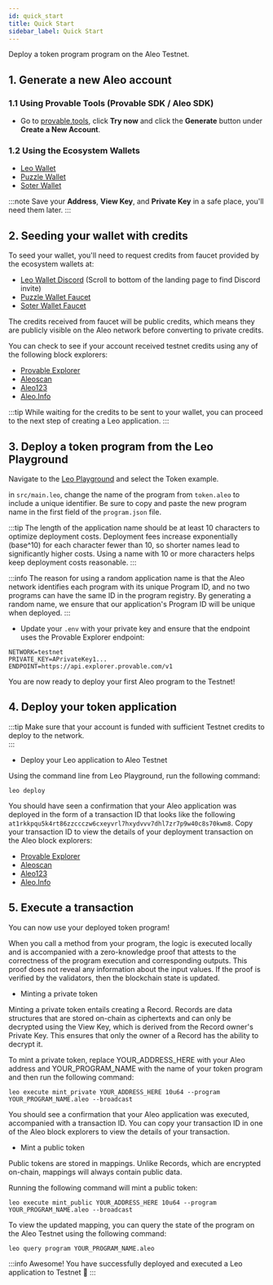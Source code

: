 ```yaml
---
id: quick_start
title: Quick Start
sidebar_label: Quick Start
---
```

Deploy a token program program on the Aleo Testnet.


## 1. Generate a new Aleo account

### 1.1 Using Provable Tools (Provable SDK / Aleo SDK)

* Go to [provable.tools](https://www.provable.tools/), click **Try now** and click the **Generate** button under **Create a New Account**.

### 1.2 Using the Ecosystem Wallets

* [Leo Wallet](https://www.leo.app/)
* [Puzzle Wallet](https://puzzle.online/)
* [Soter Wallet](https://sotertech.io/)

:::note
Save your **Address**, **View Key**, and **Private Key** in a safe place, you'll need them later.
:::

## 2. Seeding your wallet with credits


To seed your wallet, you'll need to request credits from faucet provided by the ecosystem wallets at:
* [Leo Wallet Discord](https://www.leo.app/) (Scroll to bottom of the landing page to find Discord invite)
* [Puzzle Wallet Faucet](https://dev.puzzle.online/faucet)
* [Soter Wallet Faucet](https://faucetbeta.sotertech.io/)

The credits received from faucet will be public credits, which means they are publicly visible on the Aleo network before converting to private credits.

You can check to see if your account received testnet credits using any of the following block explorers:
<!-- markdown-link-check-disable -->
- [Provable Explorer](https://testnet.explorer.provable.com/)
- [Aleoscan](https://testnet.aleoscan.io/)
- [Aleo123](https://testnet.aleo123.io/)
- [Aleo.Info](https://testnet.aleo.info/)
<!-- markdown-link-check-enable -->

:::tip
While waiting for the credits to be sent to your wallet, you can proceed to the next step of creating a Leo application.
:::

## 3. Deploy a token program from the Leo Playground

Navigate to the [Leo Playground](https://play.leo-lang.org/) and select the Token example.

in `src/main.leo`, change the name of the program from `token.aleo` to include a unique identifier.  Be sure to copy and paste the new program name in the first field of the `program.json` file.

:::tip
The length of the application name should be at least 10 characters to optimize deployment costs. Deployment fees increase exponentially (base^10) for each character fewer than 10, so shorter names lead to significantly higher costs. Using a name with 10 or more characters helps keep deployment costs reasonable.
:::

:::info
The reason for using a random application name is that the Aleo network identifies each program with its unique Program ID, and no two programs can have the same ID in the program registry. By generating a random name, we ensure that our application's Program ID will be unique when deployed.
:::

* Update your `.env` with your private key and ensure that the endpoint uses the Provable Explorer endpoint:
```
NETWORK=testnet
PRIVATE_KEY=APrivateKey1...
ENDPOINT=https://api.explorer.provable.com/v1
```

You are now ready to deploy your first Aleo program to the Testnet!

## 4. Deploy your token application

:::tip Make sure that your account is funded with sufficient Testnet credits to deploy to the network.  
:::

* Deploy your Leo application to Aleo Testnet

Using the command line from Leo Playground, run the following command:
```
leo deploy
```

You should have seen a confirmation that your Aleo application was deployed in the form of a transaction ID that looks like the following `at1rkkpqu5k4rt86zzccczw6cxeyvrl7hxydvvv7dhl7zr7p9w40c8s70kwm8`. Copy your transaction ID to view the details of your deployment transaction on the Aleo block explorers:

<!-- markdown-link-check-disable -->
- [Provable Explorer](https://testnet.explorer.provable.com/)
- [Aleoscan](https://testnet.aleoscan.io/)
- [Aleo123](https://testnet.aleo123.io/)
- [Aleo.Info](https://testnet.aleo.info/)
<!-- markdown-link-check-enable -->

## 5. Execute a transaction

You can now use your deployed token program!  

When you call a method from your program, the logic is executed locally and is accompanied with a zero-knowledge proof that attests to the correctness of the program execution and corresponding outputs.  This proof does not reveal any information about the input values.  If the proof is verified by the validators, then the blockchain state is updated.  

* Minting a private token

Minting a private token entails creating a Record.  Records are data structures that are stored on-chain as ciphertexts and can only be decrypted using the View Key, which is derived from the Record owner's Private Key.  This ensures that only the owner of a Record has the ability to decrypt it.  

To mint a private token, replace YOUR_ADDRESS_HERE with your Aleo address and YOUR_PROGRAM_NAME with the name of your token program and then run the following command:

```
leo execute mint_private YOUR_ADDRESS_HERE 10u64 --program YOUR_PROGRAM_NAME.aleo --broadcast
```

You should see a confirmation that your Aleo application was executed, accompanied with a transaction ID. You can copy your transaction ID in one of the Aleo block explorers to view the details of your transaction.

* Mint a public token

Public tokens are stored in mappings.  Unlike Records, which are encrypted on-chain, mappings will always contain public data.  

Running the following command will mint a public token:

```
leo execute mint_public YOUR_ADDRESS_HERE 10u64 --program YOUR_PROGRAM_NAME.aleo --broadcast
```

To view the updated mapping, you can query the state of the program on the Aleo Testnet using the following command:

```
leo query program YOUR_PROGRAM_NAME.aleo
```

:::info
Awesome! You have successfully deployed and executed a Leo application to Testnet 🎉
:::

